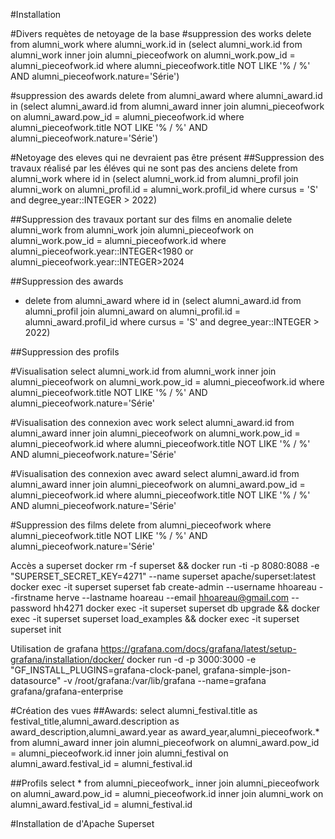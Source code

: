 #Installation 


#Divers requètes de netoyage de la base
#suppression des works
delete from alumni_work
where alumni_work.id in (select alumni_work.id from alumni_work inner join alumni_pieceofwork on alumni_work.pow_id = alumni_pieceofwork.id where alumni_pieceofwork.title NOT LIKE '% / %' AND alumni_pieceofwork.nature='Série')

#suppression des awards
delete from alumni_award where alumni_award.id in (select alumni_award.id from alumni_award inner join alumni_pieceofwork on alumni_award.pow_id = alumni_pieceofwork.id where alumni_pieceofwork.title NOT LIKE '% / %' AND alumni_pieceofwork.nature='Série')


#Netoyage des eleves qui ne devraient pas être présent
##Suppression des travaux réalisé par les éléves qui ne sont pas des anciens
delete from alumni_work
where id in (select alumni_work.id from alumni_profil join alumni_work on alumni_profil.id = alumni_work.profil_id where cursus = 'S' and degree_year::INTEGER > 2022)

##Suppression des travaux portant sur des films en anomalie
delete alumni_work from alumni_work
join alumni_pieceofwork on alumni_work.pow_id = alumni_pieceofwork.id
where alumni_pieceofwork.year::INTEGER<1980 or alumni_pieceofwork.year::INTEGER>2024


##Suppression des awards
-  delete from alumni_award
   where id in (select alumni_award.id from alumni_profil
   join alumni_award on alumni_profil.id = alumni_award.profil_id
   where cursus = 'S' and degree_year::INTEGER > 2022)

##Suppression des profils 

#Visualisation
select alumni_work.id
from alumni_work
inner join alumni_pieceofwork
on alumni_work.pow_id = alumni_pieceofwork.id
where alumni_pieceofwork.title NOT LIKE '% / %' AND alumni_pieceofwork.nature='Série'


#Visualisation des connexion avec work
select alumni_award.id
from alumni_award
inner join alumni_pieceofwork
on alumni_work.pow_id = alumni_pieceofwork.id
where alumni_pieceofwork.title NOT LIKE '% / %' AND alumni_pieceofwork.nature='Série'

#Visualisation des connexion avec award
select alumni_award.id
from alumni_award
inner join alumni_pieceofwork
on alumni_award.pow_id = alumni_pieceofwork.id
where alumni_pieceofwork.title NOT LIKE '% / %' AND alumni_pieceofwork.nature='Série'



#Suppression des films
delete
from alumni_pieceofwork
where alumni_pieceofwork.title NOT LIKE '% / %' AND alumni_pieceofwork.nature='Série'


Accès a superset
docker rm -f superset && docker run -ti -p 8080:8088 -e "SUPERSET_SECRET_KEY=4271" --name superset apache/superset:latest
docker exec -it superset superset fab create-admin --username hhoareau --firstname herve --lastname hoareau --email hhoareau@gmail.com --password hh4271
docker exec -it superset superset db upgrade && docker exec -it superset superset load_examples && docker exec -it superset superset init

Utilisation de grafana
https://grafana.com/docs/grafana/latest/setup-grafana/installation/docker/
docker run -d -p 3000:3000 -e "GF_INSTALL_PLUGINS=grafana-clock-panel, grafana-simple-json-datasource" -v /root/grafana:/var/lib/grafana --name=grafana grafana/grafana-enterprise


#Création des vues
##Awards:
select alumni_festival.title as festival_title,alumni_award.description as award_description,alumni_award.year as award_year,alumni_pieceofwork.*
from alumni_award
inner join alumni_pieceofwork on alumni_award.pow_id = alumni_pieceofwork.id
inner join alumni_festival on alumni_award.festival_id = alumni_festival.id

##Profils
select *
from alumni_pieceofwork_
inner join alumni_pieceofwork on alumni_award.pow_id = alumni_pieceofwork.id
inner join alumni_work on alumni_award.festival_id = alumni_festival.id


#Installation de d'Apache Superset
